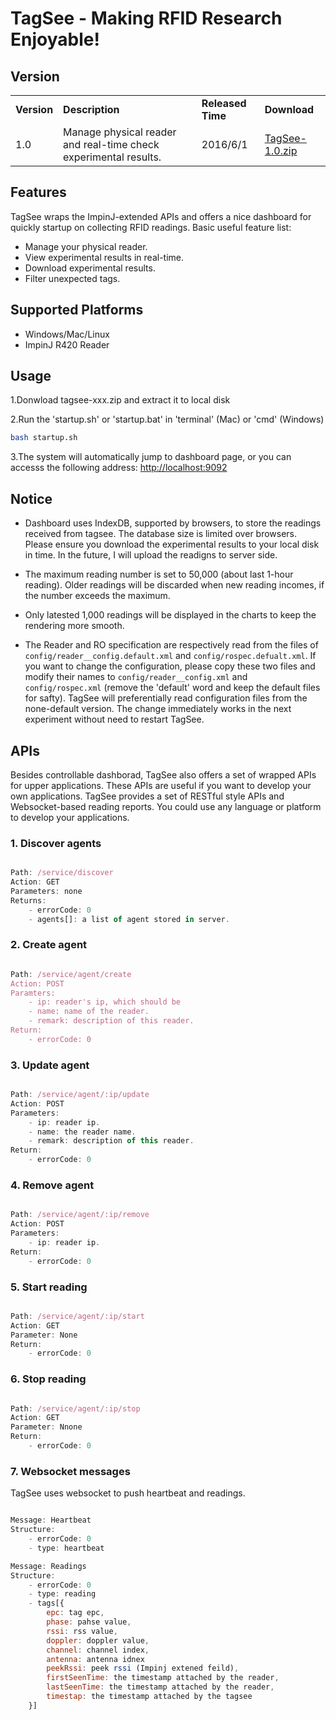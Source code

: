 # <strong>TagSee  - Making RFID Research Enjoyable!</strong>



## <strong>Version</strong>

<table>
    <tr>
	    <td><strong>Version</strong></td>
    	<td><strong>Description</strong></td>
        <td><strong>Released Time</strong></td>
        <td><strong>Download</strong></td>
    </tr>
    <tr>
	    <td>1.0</td>
    	<td>Manage physical reader and real-time check experimental results.</td>
        <td>2016/6/1</td>
        <td><a href="http://young.tagsys.org/data/release/tagsee-1.0.zip">TagSee-1.0.zip</a></td>
    </tr>
</table>


## <strong>Features</strong>

TagSee wraps the ImpinJ-extended APIs and offers a nice dashboard for quickly startup on collecting RFID readings. Basic useful feature list:

 * Manage your physical reader.
 * View experimental results in real-time.
 * Download experimental results.
 * Filter unexpected tags.

## <strong>Supported Platforms</strong>

* Windows/Mac/Linux
* ImpinJ R420 Reader

## <strong>Usage</strong>

1.Donwload tagsee-xxx.zip and extract it to local disk

2.Run the 'startup.sh' or 'startup.bat' in 'terminal' (Mac) or 'cmd' (Windows)
```bash
bash startup.sh
```
3.The system will automatically jump to dashboard page, or you can accesss the following address: <a href="http://localhost:9092">http://localhost:9092</a>

## <strong>Notice</strong>

* Dashboard uses IndexDB, supported by browsers, to store the readings received from tagsee. The database size is limited over browsers. Please ensure you download the experimental results to your local disk in time. In the future, I will upload the readigns to server side.

* The maximum reading number is set to 50,000 (about last 1-hour reading). Older readings will be discarded when new reading incomes, if the number exceeds the maximum.

* Only latested 1,000 readings will be displayed in the charts to keep the rendering more smooth.

* The Reader and RO specification are respectively read from the files of  <code>config/reader__config.default.xml</code> and <code>config/rospec.defualt.xml</code>. If you want to change the configuration, please copy these two files and modify their names to <code>config/reader__config.xml</code> and <code>config/rospec.xml</code> (remove the 'default' word and keep the default files for safty). TagSee will preferentially read configuration files from the none-default version. The change immediately works in the next experiment without need to restart TagSee.

## <strong>APIs</strong>

Besides controllable dashborad, TagSee also offers a set of wrapped APIs for upper applications. These APIs are useful if you want to develop your own applications. TagSee provides a set of RESTful style APIs and Websocket-based reading reports. You could use any language or platform to develop your applications.

### 1. Discover agents

```javascript

Path: /service/discover
Action: GET
Parameters: none
Returns:
	- errorCode: 0
	- agents[]: a list of agent stored in server.

```

### 2. Create agent
```javascript

Path: /service/agent/create
Action: POST
Paramters:
	- ip: reader's ip, which should be
	- name: name of the reader.
	- remark: description of this reader.
Return:
	- errorCode: 0
```

### 3. Update agent
```javascript

Path: /service/agent/:ip/update
Action: POST
Parameters:
	- ip: reader ip.
	- name: the reader name.
	- remark: description of this reader.
Return:
	- errorCode: 0
```

### 4. Remove agent
```javascript

Path: /service/agent/:ip/remove 
Action: POST
Parameters:
	- ip: reader ip.
Return:
    - errorCode: 0
```

### 5. Start reading
```javascript

Path: /service/agent/:ip/start
Action: GET
Parameter: None
Return:
	- errorCode: 0
```

### 6. Stop reading
```javascript

Path: /service/agent/:ip/stop
Action: GET
Parameter: Nnone
Return:
	- errorCode: 0
```

### 7. Websocket messages

TagSee uses websocket to push heartbeat and readings.

```javascript

Message: Heartbeat
Structure:
	- errorCode: 0
	- type: heartbeat

Message: Readings
Structure:
	- errorCode: 0
	- type: reading
	- tags[{
		epc: tag epc,
        phase: pahse value,
        rssi: rss value,
        doppler: doppler value,
        channel: channel index,
        antenna: antenna idnex
        peekRssi: peek rssi (Impinj extened feild),
        firstSeenTime: the timestamp attached by the reader,
        lastSeenTime: the timestamp attached by the reader,
        timestap: the timestamp attached by the tagsee
    }]

```






